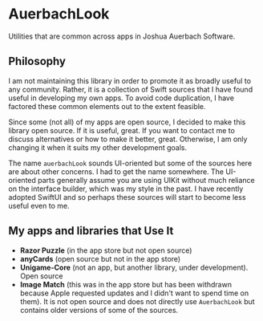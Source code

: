 # AuerbachLook
Utilities that are common across apps in Joshua Auerbach Software.

## Philosophy
I am not maintaining this library in order to promote it as broadly useful to any community.  Rather, it is a collection of Swift sources that I have found useful in developing my own apps.  To avoid code duplication, I have factored these common elements out to the extent feasible.  

Since some (not all) of my apps are open source, I decided to make this library open source.  If it is useful, great.  If you want to contact me to discuss alternatives or how to make it better, great.  Otherwise, I am only changing it when it suits my other development goals.

The name `auerbachLook` sounds UI-oriented but some of the sources here are about other concerns.  I had to get the name somewhere.  The UI-oriented parts generally assume you are using UIKit without much reliance on the interface builder, which was my style in the past.  I have recently adopted SwiftUI and so perhaps these sources will start to become less useful even to me.

## My apps and libraries that Use It

- **Razor Puzzle** (in the app store but not open source)
- **anyCards** (open source but not in the app store)
- **Unigame-Core** (not an app, but another library, under development).  Open source
- **Image Match** (this was in the app store but has been withdrawn because Apple requested updates and I didn't want to spend time on them).  It is not open source and does not directly use `AuerbachLook` but contains older versions of some of the sources.
